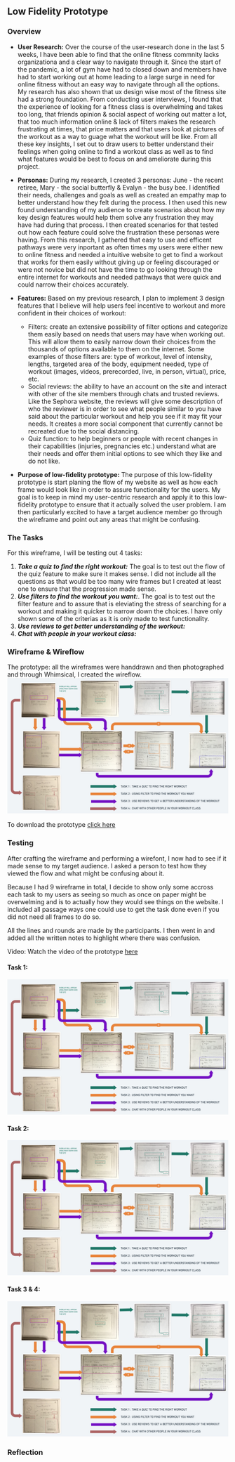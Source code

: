 ## Low Fidelity Prototype

### Overview
 * **User Research:** Over the course of the user-research done in the last 5 weeks, I have been able to find that the online fitness commnity lacks organizationa and a clear way to navigate through it. Since the start of the pandemic, a lot of gym have had to closed down and members have had to start working out at home leading to a large surge in need for online fitness without an easy way to navigate through all the options. My research has also shown that ux design wise most of the fitness site had a strong foundation. From conducting user interviews, I found that the experience of looking for a fitness class is overwhelming and takes too long, that friends opinion & social aspect of working out matter a lot, that too much information online & lack of filters makes the research frustrating at times, that price matters and that users look at pictures of the workout as a way to guage what the workout will be like. From all these key insights, I set out to draw users to better understand their feelings when going online to find a workout class as well as to find what features would be best to focus on and ameliorate during this project. 
 
 * **Personas:** During my research, I created 3 personas: June - the recent retiree, Mary - the social butterfly & Evalyn - the busy bee. I identified their needs, challenges and goals as well as created an empathy map to better understand how they felt during the process. I then used this new found understanding of my audience to create scenarios about how my key design features would help them solve any frustration they may have had during that process. I then created scenarios for that tested out how each feature could solve the frustration these personas were having. From this research, I gathered that easy to use and efficent pathways were very inportant as often times my users were either new to online fitness and needed a intuitive website to get to find a workout that works for them easily without giving up or feeling discouraged or were not novice but did not have the time to go looking through the entire internet for workouts and needed pathways that were quick and could narrow their choices accurately.
 
 * **Features:** 
 Based on my previous research, I plan to implement 3 design features that I believe will help users feel incentive to workout and more confident in their choices of workout:
    * Filters: create an extensive possibility of filter options and categorize them easily based on needs that users may have when working out. This will allow them to easily narrow down their choices from the thousands of options available to them on the internet. Some examples of those filters are: type of workout, level of intensity, lengths, targeted area of the body, equipment needed, type of workout (images, videos, prerecorded, live, in person, virtual), price, etc.
    * Social reviews: the ability to have an account on the site and interact with other of the site members through chats and trusted reviews. Like the Sephora website, the reviews will give some description of who the reviewer is in order to see what people similar to you have said about the particular workout and help you see if it may fit your needs. It creates a more social component that currently cannot be recreated due to the social distancing.
    * Quiz function: to help beginners or people with recent changes in their capabilities (injuries, pregnancies etc.) understand what are their needs and offer them initial options to see which they like and do not like.
    
 * **Purpose of low-fidelity prototype:** The purpose of this low-fidelity prototype is start planing the flow of my website as well as how each frame would look like in order to assure functionality for the users. My goal is to keep in mind my user-centric research and apply it to this low-fidelity prototype to ensure that it actually solved the user problem. I am then particularly excited to have a target audience member go through the wireframe and point out any areas that might be confusing. 

### The Tasks
For this wireframe, I will be testing out 4 tasks:
1. ***Take a quiz to find the right workout:*** The goal is to test out the flow of the quiz feature to make sure it makes sense. I did not include all the questions as that would be too many wire frames but I created at least one to ensure that the progression made sense. 
2. ***Use filters to find the workout you want:***. The goal is to test out the filter feature and to assure that is eleviating the stress of searching for a workout and making it quicker to narrow down the choices. I have only shown some of the criterias as it is only made to test functionality. 
3. ***Use reviews to get better understanding of the workout:***
4. ***Chat with people in your workout class:***

### Wireframe & Wireflow

The prototype: all the wireframes were handdrawn and then photographed and through Whimsical, I created the wireflow. 
![wireframe prototype](./wireframe.png)

To download the prototype [click here](https://drive.google.com/file/d/1fqu4Xn2RN80RqU_Ewk6_iYyBqSRSe4dG/view?usp=sharing)

### Testing
After crafting the wireframe and performing a wirefont, I now had to see if it made sense to my target audience. I asked a person to test how they viewed the flow and what might be confusing about it. 

Because I had 9 wireframe in total, I decide to show only some accross each task to my users as seeing so much as once on paper might be overwelming and is to actually how they would see things on the website. I included all passage ways one could use to get the task done even if you did not need all frames to do so. 

All the lines and rounds are made by the participants. I then went in and added all the written notes to highlight where there was confusion. 

Video: Watch the video of the prototype [here](https://drive.google.com/file/d/1wAAqIMiQHWlZvw0iKLqugJiDd7kpjlr-/view?usp=sharing)

#### Task 1:
![task 1](./wireframe.png)

#### Task 2:
![task 2](./wireframe.png)

#### Task 3 & 4: 
![task 3 & 4](./wireframe.png)


### Reflection


